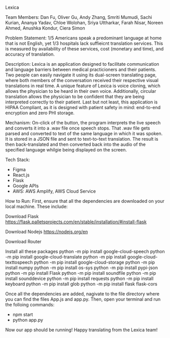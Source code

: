 Lexica

Team Members: Dan Fu, Oliver Gu, Andy Zhang, Smriti Mumudi, Sachi Kurian, Ananya Yadav, Chloe Wolohan, Sriya Uttharkar, Farah Nisar, Noreen Ahmed, Anushka Kondur, Ciera Simon

Problem Statement: 1/5 Americans speak a predominant language at home that is not English, yet 1/3 hospitals lack suffieicnt translation services. This is measured by availability of these services, cost (monetary and time), and accuracy of translation.

Description: Lexica is an application designed to facilitate communication and language barriers between medical practicioners and their patients. Two people can easily navigate it using its dual-screen translating page, where both members of the conversation received their respective visual translations in real time. A unique feature of Lexica is voice cloning, which allows the physician to be heard in their own voice. Additionally, circular translation allows the physician to be confident that they are being interpreted correctly to their patient. Last but not least, this application is HIPAA Compliant, as it is designed with patient safety in mind: end-to-end encryption and zero PHI storage.

Mechanism: On-click of the button, the program interprets the live speech and converts it into a .wav file once speech stops. That .wav file gets parsed and converted to text of the same language in which it was spoken. It is stored in a JSON file and sent to text-to-text translation. The result is then back-translated and then converted back into the audio of the specified language whilgie being displayed on the screen.

Tech Stack: 
- Figma
- React.js
- Flask
- Google APIs
- AWS: AWS Amplify, AWS Cloud Service

How to Run: 
First, ensure that all the dependencies are downloaded on your local machine. These include: 

Download Flask https://flask.palletsprojects.com/en/stable/installation/#install-flask

Download Nodejs https://nodejs.org/en

Download Router

Install all these packages python -m pip install google-cloud-speech python -m pip install google-cloud-translate python -m pip install google-cloud-texttospeech python -m pip install google-cloud-storage python -m pip install numpy python -m pip install os-sys python -m pip install pypi-json python -m pip install Flask python -m pip install soundfile python -m pip install sounddevice python -m pip install requests python -m pip install keyboard python -m pip install glob python -m pip install flask flask-cors

Once all the dependencies are added, nagivate to the file directory where you can find the files App.js and app.py. Then, open your terminal and run the folloing commands:
- npm start
- python app.py

Now our app should be running! Happy translating from the Lexica team!


